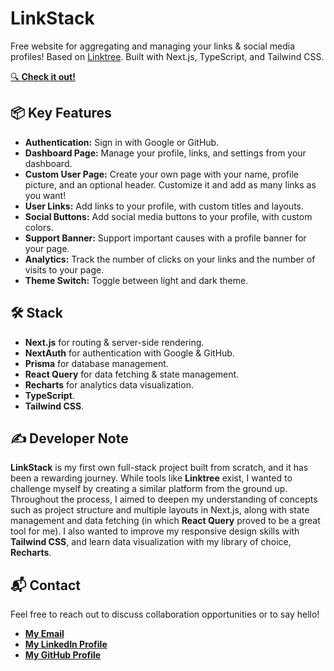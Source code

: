 # LinkStack

Free website for aggregating and managing your links & social media profiles! Based on [Linktree](https://linktr.ee). Built with Next.js, TypeScript, and Tailwind CSS.

[🔍 **Check it out!**](https://linkstack-live.vercel.app)

## 📦 Key Features

- **Authentication:** Sign in with Google or GitHub.
- **Dashboard Page:** Manage your profile, links, and settings from your dashboard.
- **Custom User Page:** Create your own page with your name, profile picture, and an optional header. Customize it and add as many links as you want!
- **User Links:** Add links to your profile, with custom titles and layouts.
- **Social Buttons:** Add social media buttons to your profile, with custom colors.
- **Support Banner:** Support important causes with a profile banner for your page.
- **Analytics:** Track the number of clicks on your links and the number of visits to your page.
- **Theme Switch:** Toggle between light and dark theme.

## 🛠️ Stack

- **Next.js** for routing & server-side rendering.
- **NextAuth** for authentication with Google & GitHub.
- **Prisma** for database management.
- **React Query** for data fetching & state management.
- **Recharts** for analytics data visualization.
- **TypeScript**.
- **Tailwind CSS**.

## ✍️ Developer Note

**LinkStack** is my first own full-stack project built from scratch, and it has been a rewarding journey. While tools like **Linktree** exist, I wanted to challenge myself by creating a similar platform from the ground up. Throughout the process, I aimed to deepen my understanding of concepts such as project structure and multiple layouts in Next.js, along with state management and data fetching (in which **React Query** proved to be a great tool for me). I also wanted to improve my responsive design skills with **Tailwind CSS**, and learn data visualization with my library of choice, **Recharts**.

## 📬 Contact

Feel free to reach out to discuss collaboration opportunities or to say hello!

- [**My Email**](mailto:matheus.felipe.19rt@gmail.com)
- [**My LinkedIn Profile**](https://www.linkedin.com/in/matheus-mortari-19rt)
- [**My GitHub Profile**](https://github.com/matimortari)
